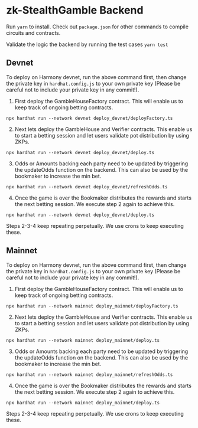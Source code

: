 # zk-StealthGamble Backend

Run `yarn` to install. Check out `package.json` for other commands to compile circuits and contracts.

Validate the logic the backend by running the test cases `yarn test`

## Devnet

To deploy on Harmony devnet, run the above command first, then change the private key in `hardhat.config.js` to your own private key (Please be careful not to include your private key in any commit!). 

1. First deploy the GambleHouseFactory contract. This will enable us to keep track of ongoing betting contracts.
```shell
npx hardhat run --network devnet deploy_devnet/deployFactory.ts
```

2. Next lets deploy the GambleHouse and Verifier contracts. This enable us to start a betting session and let users validate pot distribution by using ZKPs.
```shell
npx hardhat run --network devnet deploy_devnet/deploy.ts
```

3. Odds or Amounts backing each party need to be updated by triggering the updateOdds function on the backend. This can also be used by the bookmaker to increase the min bet.
```shell
npx hardhat run --network devnet deploy_devnet/refreshOdds.ts
```

4. Once the game is over the Bookmaker distributes the rewards and starts the next betting session. We execute step 2 again to achieve this.
```shell
npx hardhat run --network devnet deploy_devnet/deploy.ts
```

Steps 2-3-4 keep repeating perpetually. We use crons to keep executing these.


## Mainnet

To deploy on Harmony devnet, run the above command first, then change the private key in `hardhat.config.js` to your own private key (Please be careful not to include your private key in any commit!). 

1. First deploy the GambleHouseFactory contract. This will enable us to keep track of ongoing betting contracts.
```shell
npx hardhat run --network mainnet deploy_mainnet/deployFactory.ts
```

2. Next lets deploy the GambleHouse and Verifier contracts. This enable us to start a betting session and let users validate pot distribution by using ZKPs.
```shell
npx hardhat run --network mainnet deploy_mainnet/deploy.ts
```

3. Odds or Amounts backing each party need to be updated by triggering the updateOdds function on the backend. This can also be used by the bookmaker to increase the min bet.
```shell
npx hardhat run --network mainnet deploy_mainnet/refreshOdds.ts
```

4. Once the game is over the Bookmaker distributes the rewards and starts the next betting session. We execute step 2 again to achieve this.
```shell
npx hardhat run --network mainnet deploy_mainnet/deploy.ts
```

Steps 2-3-4 keep repeating perpetually. We use crons to keep executing these.


